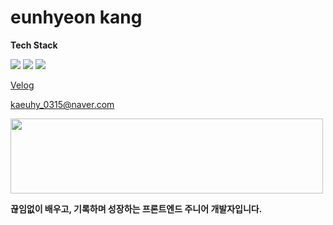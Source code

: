 # eunhyeon kang

**Tech Stack**

<img src="https://img.shields.io/badge/React-61DAFB?style=flat&logo=react&logoColor=black"/>  
<img src="https://img.shields.io/badge/JavaScript-F7DF1E?style=flat&logo=javascript&logoColor=black"/>  
<img src="https://img.shields.io/badge/TypeScript-3178C6?style=flat&logo=typescript&logoColor=white"/>  

</br>

[Velog](https://velog.io/@kaeuhy)

[kaeuhy_0315@naver.com](mailto:kaeuhy_0315@naver.com)

<a href="https://github.com/devxb/gitanimals">
  <img src="https://render.gitanimals.org/lines/{kaeuhy}?pet-id=1" width="500" height="120"/>
</a>

**끊임없이 배우고, 기록하며 성장하는 프론트엔드 주니어 개발자입니다.**
